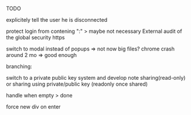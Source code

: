 TODO

explicitely tell the user he is disconnected

protect login from contening ":" > maybe not necessary
External audit of the global security
https



switch to modal instead of popups => not now
big files? chrome crash around 2 mo => good enough

branching:

switch to a private public key system and develop note sharing(read-only)
or sharing using private/public key (readonly once shared)

handle when empty > done

force new div on enter


